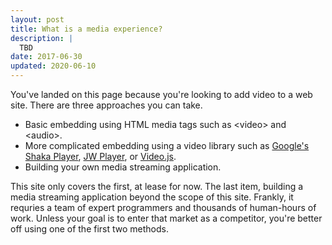 ```yaml
---
layout: post
title: What is a media experience?
description: |
  TBD
date: 2017-06-30
updated: 2020-06-10
---
```


You've landed on this page because you're looking to add video to a web site.
There are three approaches you can take.

* Basic embedding using HTML media tags such as &lt;video> and &lt;audio>.
* More complicated embedding using a video library such as [Google's Shaka
  Player](https://github.com/google/shaka-player), [JW
  Player](https://developer.jwplayer.com/), or [Video.js](http://videojs.com/).
* Building your own media streaming application.

This site only covers the first, at lease for now. The last item, building a
media streaming application beyond the scope of this site. Frankly, it requries
a team of expert programmers and thousands of human-hours of work. Unless your
goal is to enter that market as a competitor, you're better off using one of the
first two methods.
